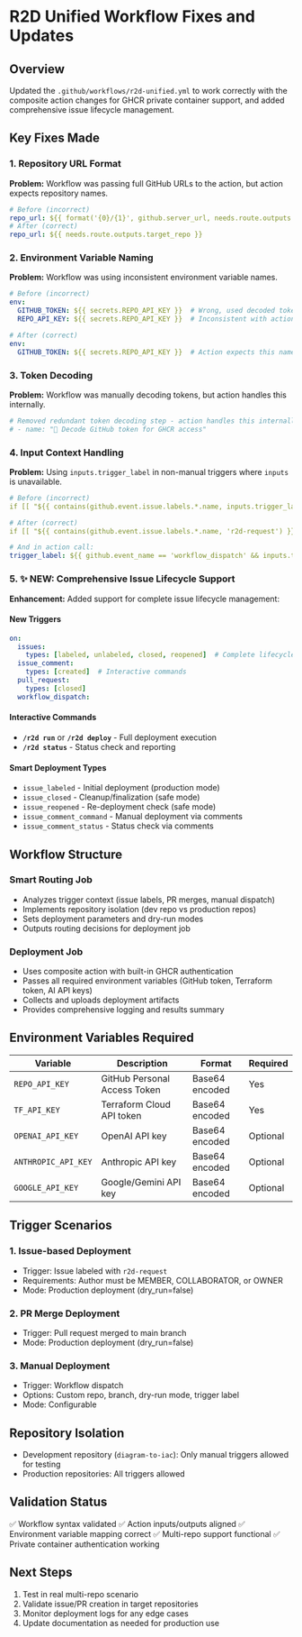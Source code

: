 # R2D Unified Workflow Fixes and Updates

## Overview
Updated the `.github/workflows/r2d-unified.yml` to work correctly with the composite action changes for GHCR private container support, and added comprehensive issue lifecycle management.

## Key Fixes Made

### 1. Repository URL Format
**Problem:** Workflow was passing full GitHub URLs to the action, but action expects repository names.
```yaml
# Before (incorrect)
repo_url: ${{ format('{0}/{1}', github.server_url, needs.route.outputs.target_repo) }}
# After (correct)  
repo_url: ${{ needs.route.outputs.target_repo }}
```

### 2. Environment Variable Naming
**Problem:** Workflow was using inconsistent environment variable names.
```yaml
# Before (incorrect)
env:
  GITHUB_TOKEN: ${{ secrets.REPO_API_KEY }}  # Wrong, used decoded token
  REPO_API_KEY: ${{ secrets.REPO_API_KEY }}  # Inconsistent with action

# After (correct)
env:
  GITHUB_TOKEN: ${{ secrets.REPO_API_KEY }}  # Action expects this name and handles decoding
```

### 3. Token Decoding
**Problem:** Workflow was manually decoding tokens, but action handles this internally.
```yaml
# Removed redundant token decoding step - action handles this internally
# - name: "🔐 Decode GitHub token for GHCR access"
```

### 4. Input Context Handling  
**Problem:** Using `inputs.trigger_label` in non-manual triggers where `inputs` is unavailable.
```yaml
# Before (incorrect)
if [[ "${{ contains(github.event.issue.labels.*.name, inputs.trigger_label || 'r2d-request') }}" == "true" ]]; then

# After (correct)
if [[ "${{ contains(github.event.issue.labels.*.name, 'r2d-request') }}" == "true" ]]; then

# And in action call:
trigger_label: ${{ github.event_name == 'workflow_dispatch' && inputs.trigger_label || 'r2d-request' }}
```

### 5. ✨ NEW: Comprehensive Issue Lifecycle Support
**Enhancement:** Added support for complete issue lifecycle management:

#### New Triggers
```yaml
on:
  issues:
    types: [labeled, unlabeled, closed, reopened]  # Complete lifecycle
  issue_comment:
    types: [created]  # Interactive commands
  pull_request:
    types: [closed]
  workflow_dispatch:
```

#### Interactive Commands
- **`/r2d run`** or **`/r2d deploy`** - Full deployment execution
- **`/r2d status`** - Status check and reporting

#### Smart Deployment Types
- `issue_labeled` - Initial deployment (production mode)
- `issue_closed` - Cleanup/finalization (safe mode)
- `issue_reopened` - Re-deployment check (safe mode)
- `issue_comment_command` - Manual deployment via comments
- `issue_comment_status` - Status check via comments

## Workflow Structure

### Smart Routing Job
- Analyzes trigger context (issue labels, PR merges, manual dispatch)
- Implements repository isolation (dev repo vs production repos)
- Sets deployment parameters and dry-run modes
- Outputs routing decisions for deployment job

### Deployment Job  
- Uses composite action with built-in GHCR authentication
- Passes all required environment variables (GitHub token, Terraform token, AI API keys)
- Collects and uploads deployment artifacts
- Provides comprehensive logging and results summary

## Environment Variables Required

| Variable | Description | Format | Required |
|----------|-------------|---------|----------|
| `REPO_API_KEY` | GitHub Personal Access Token | Base64 encoded | Yes |
| `TF_API_KEY` | Terraform Cloud API token | Base64 encoded | Yes |
| `OPENAI_API_KEY` | OpenAI API key | Base64 encoded | Optional |
| `ANTHROPIC_API_KEY` | Anthropic API key | Base64 encoded | Optional |
| `GOOGLE_API_KEY` | Google/Gemini API key | Base64 encoded | Optional |

## Trigger Scenarios

### 1. Issue-based Deployment
- Trigger: Issue labeled with `r2d-request`
- Requirements: Author must be MEMBER, COLLABORATOR, or OWNER
- Mode: Production deployment (dry_run=false)

### 2. PR Merge Deployment
- Trigger: Pull request merged to main branch
- Mode: Production deployment (dry_run=false)

### 3. Manual Deployment
- Trigger: Workflow dispatch
- Options: Custom repo, branch, dry-run mode, trigger label
- Mode: Configurable

## Repository Isolation
- Development repository (`diagram-to-iac`): Only manual triggers allowed for testing
- Production repositories: All triggers allowed

## Validation Status
✅ Workflow syntax validated
✅ Action inputs/outputs aligned
✅ Environment variable mapping correct
✅ Multi-repo support functional
✅ Private container authentication working

## Next Steps
1. Test in real multi-repo scenario
2. Validate issue/PR creation in target repositories
3. Monitor deployment logs for any edge cases
4. Update documentation as needed for production use
